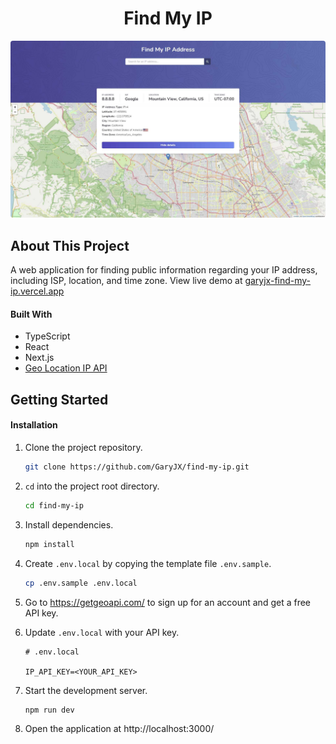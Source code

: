 <!-- PROJECT LOGO -->
<div align="center">
  <h1 align="center">Find My IP</h3>
  <img src="public/demo.jpg" style="border-radius: 4px;">
</div>

<!-- ABOUT THE PROJECT -->

## About This Project

A web application for finding public information regarding your IP address, including ISP, location, and time zone. View live demo at <a href="https://garyjx-find-my-ip.vercel.app/" target="_blank">garyjx-find-my-ip.vercel.app</a>

#### Built With

- TypeScript
- React
- Next.js
- [Geo Location IP API](https://getgeoapi.com/)

<!-- GETTING STARTED -->

## Getting Started

#### Installation

1. Clone the project repository.
   ```sh
   git clone https://github.com/GaryJX/find-my-ip.git
   ```
2. `cd` into the project root directory.
   ```sh
   cd find-my-ip
   ```
3. Install dependencies.
   ```sh
   npm install
   ```
4. Create `.env.local` by copying the template file `.env.sample`.
   ```sh
   cp .env.sample .env.local
   ```
5. Go to https://getgeoapi.com/ to sign up for an account and get a free API key.
   <br>
6. Update `.env.local` with your API key.

   ```
   # .env.local

   IP_API_KEY=<YOUR_API_KEY>
   ```

7. Start the development server.
   ```sh
   npm run dev
   ```
8. Open the application at http://localhost:3000/
